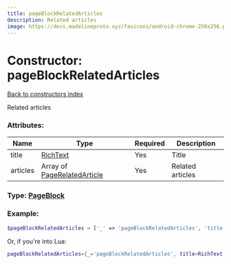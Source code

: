 ```yaml
---
title: pageBlockRelatedArticles
description: Related articles
image: https://docs.madelineproto.xyz/favicons/android-chrome-256x256.png
---
```

# Constructor: pageBlockRelatedArticles  
[Back to constructors index](index.md)



Related articles

### Attributes:

| Name     |    Type       | Required | Description |
|----------|---------------|----------|-------------|
|title|[RichText](../types/RichText.md) | Yes|Title|
|articles|Array of [PageRelatedArticle](../types/PageRelatedArticle.md) | Yes|Related articles|



### Type: [PageBlock](../types/PageBlock.md)


### Example:

```php
$pageBlockRelatedArticles = ['_' => 'pageBlockRelatedArticles', 'title' => RichText, 'articles' => [PageRelatedArticle, PageRelatedArticle]];
```  


Or, if you're into Lua:

```lua
pageBlockRelatedArticles={_='pageBlockRelatedArticles', title=RichText, articles={PageRelatedArticle}}

```


